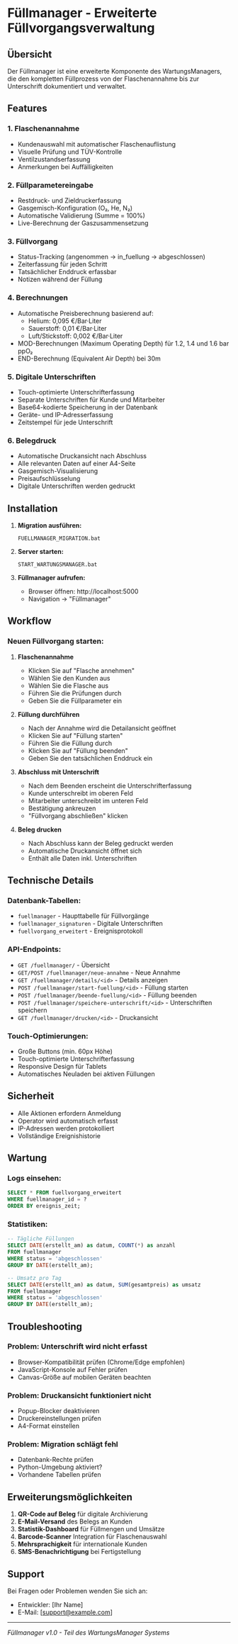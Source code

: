 # Füllmanager - Erweiterte Füllvorgangsverwaltung

## Übersicht

Der Füllmanager ist eine erweiterte Komponente des WartungsManagers, die den kompletten Füllprozess von der Flaschenannahme bis zur Unterschrift dokumentiert und verwaltet.

## Features

### 1. Flaschenannahme
- Kundenauswahl mit automatischer Flaschenauflistung
- Visuelle Prüfung und TÜV-Kontrolle
- Ventilzustandserfassung
- Anmerkungen bei Auffälligkeiten

### 2. Füllparametereingabe
- Restdruck- und Zieldruckerfassung
- Gasgemisch-Konfiguration (O₂, He, N₂)
- Automatische Validierung (Summe = 100%)
- Live-Berechnung der Gaszusammensetzung

### 3. Füllvorgang
- Status-Tracking (angenommen → in_fuellung → abgeschlossen)
- Zeiterfassung für jeden Schritt
- Tatsächlicher Enddruck erfassbar
- Notizen während der Füllung

### 4. Berechnungen
- Automatische Preisberechnung basierend auf:
  - Helium: 0,095 €/Bar·Liter
  - Sauerstoff: 0,01 €/Bar·Liter
  - Luft/Stickstoff: 0,002 €/Bar·Liter
- MOD-Berechnungen (Maximum Operating Depth) für 1.2, 1.4 und 1.6 bar ppO₂
- END-Berechnung (Equivalent Air Depth) bei 30m

### 5. Digitale Unterschriften
- Touch-optimierte Unterschrifterfassung
- Separate Unterschriften für Kunde und Mitarbeiter
- Base64-kodierte Speicherung in der Datenbank
- Geräte- und IP-Adresserfassung
- Zeitstempel für jede Unterschrift

### 6. Belegdruck
- Automatische Druckansicht nach Abschluss
- Alle relevanten Daten auf einer A4-Seite
- Gasgemisch-Visualisierung
- Preisaufschlüsselung
- Digitale Unterschriften werden gedruckt

## Installation

1. **Migration ausführen:**
   ```batch
   FUELLMANAGER_MIGRATION.bat
   ```

2. **Server starten:**
   ```batch
   START_WARTUNGSMANAGER.bat
   ```

3. **Füllmanager aufrufen:**
   - Browser öffnen: http://localhost:5000
   - Navigation → "Füllmanager"

## Workflow

### Neuen Füllvorgang starten:

1. **Flaschenannahme**
   - Klicken Sie auf "Flasche annehmen"
   - Wählen Sie den Kunden aus
   - Wählen Sie die Flasche aus
   - Führen Sie die Prüfungen durch
   - Geben Sie die Füllparameter ein

2. **Füllung durchführen**
   - Nach der Annahme wird die Detailansicht geöffnet
   - Klicken Sie auf "Füllung starten"
   - Führen Sie die Füllung durch
   - Klicken Sie auf "Füllung beenden"
   - Geben Sie den tatsächlichen Enddruck ein

3. **Abschluss mit Unterschrift**
   - Nach dem Beenden erscheint die Unterschrifterfassung
   - Kunde unterschreibt im oberen Feld
   - Mitarbeiter unterschreibt im unteren Feld
   - Bestätigung ankreuzen
   - "Füllvorgang abschließen" klicken

4. **Beleg drucken**
   - Nach Abschluss kann der Beleg gedruckt werden
   - Automatische Druckansicht öffnet sich
   - Enthält alle Daten inkl. Unterschriften

## Technische Details

### Datenbank-Tabellen:
- `fuellmanager` - Haupttabelle für Füllvorgänge
- `fuellmanager_signaturen` - Digitale Unterschriften
- `fuellvorgang_erweitert` - Ereignisprotokoll

### API-Endpoints:
- `GET /fuellmanager/` - Übersicht
- `GET/POST /fuellmanager/neue-annahme` - Neue Annahme
- `GET /fuellmanager/details/<id>` - Details anzeigen
- `POST /fuellmanager/start-fuellung/<id>` - Füllung starten
- `POST /fuellmanager/beende-fuellung/<id>` - Füllung beenden
- `POST /fuellmanager/speichere-unterschrift/<id>` - Unterschriften speichern
- `GET /fuellmanager/drucken/<id>` - Druckansicht

### Touch-Optimierungen:
- Große Buttons (min. 60px Höhe)
- Touch-optimierte Unterschrifterfassung
- Responsive Design für Tablets
- Automatisches Neuladen bei aktiven Füllungen

## Sicherheit

- Alle Aktionen erfordern Anmeldung
- Operator wird automatisch erfasst
- IP-Adressen werden protokolliert
- Vollständige Ereignishistorie

## Wartung

### Logs einsehen:
```sql
SELECT * FROM fuellvorgang_erweitert 
WHERE fuellmanager_id = ? 
ORDER BY ereignis_zeit;
```

### Statistiken:
```sql
-- Tägliche Füllungen
SELECT DATE(erstellt_am) as datum, COUNT(*) as anzahl 
FROM fuellmanager 
WHERE status = 'abgeschlossen' 
GROUP BY DATE(erstellt_am);

-- Umsatz pro Tag
SELECT DATE(erstellt_am) as datum, SUM(gesamtpreis) as umsatz 
FROM fuellmanager 
WHERE status = 'abgeschlossen' 
GROUP BY DATE(erstellt_am);
```

## Troubleshooting

### Problem: Unterschrift wird nicht erfasst
- Browser-Kompatibilität prüfen (Chrome/Edge empfohlen)
- JavaScript-Konsole auf Fehler prüfen
- Canvas-Größe auf mobilen Geräten beachten

### Problem: Druckansicht funktioniert nicht
- Popup-Blocker deaktivieren
- Druckereinstellungen prüfen
- A4-Format einstellen

### Problem: Migration schlägt fehl
- Datenbank-Rechte prüfen
- Python-Umgebung aktiviert?
- Vorhandene Tabellen prüfen

## Erweiterungsmöglichkeiten

1. **QR-Code auf Beleg** für digitale Archivierung
2. **E-Mail-Versand** des Belegs an Kunden
3. **Statistik-Dashboard** für Füllmengen und Umsätze
4. **Barcode-Scanner** Integration für Flaschenauswahl
5. **Mehrsprachigkeit** für internationale Kunden
6. **SMS-Benachrichtigung** bei Fertigstellung

## Support

Bei Fragen oder Problemen wenden Sie sich an:
- Entwickler: [Ihr Name]
- E-Mail: [support@example.com]

---

*Füllmanager v1.0 - Teil des WartungsManager Systems*
